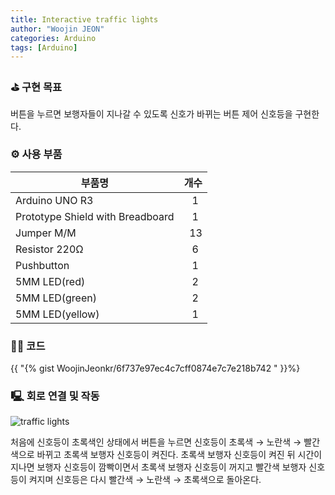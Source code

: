 ```yaml
---
title: Interactive traffic lights
author: "Woojin JEON"
categories: Arduino
tags: [Arduino]
---
```


### ⛳️ 구현 목표

버튼을 누르면 보행자들이 지나갈 수 있도록 신호가 바뀌는 버튼 제어 신호등을 구현한다.

### ⚙️ 사용 부품

|부품명|개수|
|------|---|
|Arduino UNO R3|&nbsp;&nbsp;&nbsp;1|
|Prototype Shield with Breadboard|&nbsp;&nbsp;&nbsp;1|
|Jumper M/M|&nbsp;&nbsp;13|
|Resistor 220Ω|&nbsp;&nbsp;&nbsp;6|
|Pushbutton|&nbsp;&nbsp;&nbsp;1|
|5MM LED(red)|&nbsp;&nbsp;&nbsp;2|
|5MM LED(green)|&nbsp;&nbsp;&nbsp;2|
|5MM LED(yellow)|&nbsp;&nbsp;&nbsp;1|

### 👨‍💻 코드

{{ "{% gist WoojinJeonkr/6f737e97ec4c7cff0874e7c7e218b742 " }}%}

### 🖳 회로 연결 및 작동

![traffic lights](https://github.com/WoojinJeonkr/WoojinJeonkr.github.io/blob/main/assets/images/video/Interactive-traffic-lights.gif?raw=true)

처음에 신호등이 초록색인 상태에서 버튼을 누르면 신호등이 초록색 → 노란색 → 빨간색으로 바뀌고 초록색 보행자 신호등이 켜진다. 초록색 보행자 신호등이 켜진 뒤 시간이 지나면 보행자 신호등이 깜빡이면서 초록색 보행자 신호등이 꺼지고 빨간색 보행자 신호등이 켜지며 신호등은 다시 빨간색 → 노란색 → 초록색으로 돌아온다.
